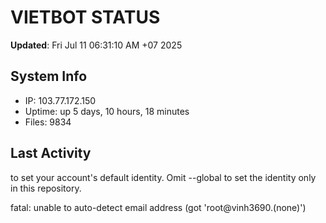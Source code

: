 # VIETBOT STATUS
**Updated**: Fri Jul 11 06:31:10 AM +07 2025

## System Info
- IP: 103.77.172.150
- Uptime: up 5 days, 10 hours, 18 minutes
- Files: 9834

## Last Activity

to set your account's default identity.
Omit --global to set the identity only in this repository.

fatal: unable to auto-detect email address (got 'root@vinh3690.(none)')
